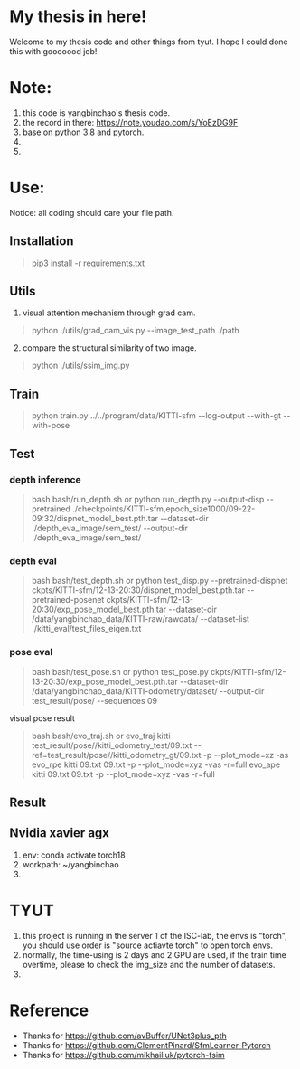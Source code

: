 # My thesis in here!
Welcome to my thesis code and other things from tyut.
I hope I could done this with gooooood job!

# Note:
1. this code is yangbinchao's thesis code. 
2. the record in there: https://note.youdao.com/s/YoEzDG9F
3. base on python 3.8 and pytorch.
4. 
5. 

# Use:
Notice: all coding should care your file path. 

## Installation
> pip3 install -r requirements.txt

## Utils 
1. visual attention mechanism through grad cam.
> python ./utils/grad_cam_vis.py --image_test_path ./path

2. compare the structural similarity of two image.
> python ./utils/ssim_img.py 

## Train
> python train.py ../../program/data/KITTI-sfm --log-output --with-gt --with-pose

## Test
### depth inference
> bash bash/run_depth.sh
or
> python run_depth.py --output-disp --pretrained ./checkpoints/KITTI-sfm\,epoch_size1000/09-22-09\:32/dispnet_model_best.pth.tar --dataset-dir ./depth_eva_image/sem_test/ --output-dir ./depth_eva_image/sem_test/

### depth eval
> bash bash/test_depth.sh
or
> python test_disp.py --pretrained-dispnet ckpts/KITTI-sfm/12-13-20:30/dispnet_model_best.pth.tar --pretrained-posenet ckpts/KITTI-sfm/12-13-20:30/exp_pose_model_best.pth.tar --dataset-dir /data/yangbinchao_data/KITTI-raw/rawdata/ --dataset-list ./kitti_eval/test_files_eigen.txt
### pose eval
> bash bash/test_pose.sh
or
> python test_pose.py ckpts/KITTI-sfm/12-13-20:30/exp_pose_model_best.pth.tar --dataset-dir /data/yangbinchao_data/KITTI-odometry/dataset/ --output-dir test_result/pose/ --sequences 09

visual pose result
> bash bash/evo_traj.sh
or
> evo_traj kitti test_result/pose//kitti_odometry_test/09.txt --ref=test_result/pose//kitti_odometry_gt/09.txt -p --plot_mode=xz -as
> evo_rpe kitti 09.txt 09.txt -p --plot_mode=xyz -vas -r=full
> evo_ape kitti 09.txt 09.txt -p --plot_mode=xyz -vas -r=full


## Result

## Nvidia xavier agx
1. env: conda activate torch18
2. workpath: ~/yangbinchao
3. 

# TYUT
1. this project is running in the server 1 of the ISC-lab, the envs is "torch", you should use order is "source actiavte torch" to open torch envs.
2. normally, the time-using is 2 days and 2 GPU are used, if the train time overtime, please to check the img_size and the number of datasets.
3. 

# Reference
- Thanks for https://github.com/avBuffer/UNet3plus_pth 
- Thanks for https://github.com/ClementPinard/SfmLearner-Pytorch
- Thanks for https://github.com/mikhailiuk/pytorch-fsim

